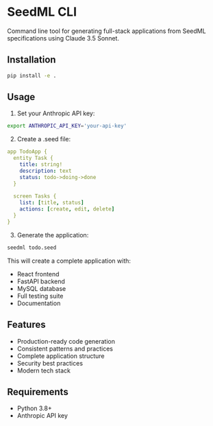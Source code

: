 # SeedML CLI

Command line tool for generating full-stack applications from SeedML specifications using Claude 3.5 Sonnet.

## Installation

```bash
pip install -e .
```

## Usage

1. Set your Anthropic API key:
```bash
export ANTHROPIC_API_KEY='your-api-key'
```

2. Create a .seed file:
```yaml
app TodoApp {
  entity Task {
    title: string!
    description: text
    status: todo->doing->done
  }
  
  screen Tasks {
    list: [title, status]
    actions: [create, edit, delete]
  }
}
```

3. Generate the application:
```bash
seedml todo.seed
```

This will create a complete application with:
- React frontend
- FastAPI backend
- MySQL database
- Full testing suite
- Documentation

## Features

- Production-ready code generation
- Consistent patterns and practices
- Complete application structure
- Security best practices
- Modern tech stack

## Requirements

- Python 3.8+
- Anthropic API key
